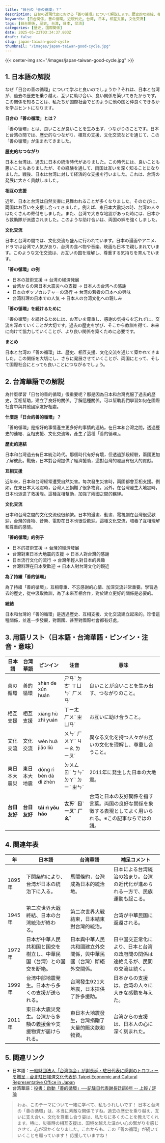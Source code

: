 ```yaml
---
title: "日台の「善の循環」？"
description: 日台の近現代史における「善の循環」について解説します。歴史的な経緯、相互支援、文化交流などを通して、両国の関係を掘り下げます。
keywords: [日台関係, 善の循環, 近現代史, 台湾, 日本, 相互支援, 文化交流]
tags: [日台関係, 歴史, 台湾, 日本, 交流]
categories: [歴史, 国際関係]
date: 2025-05-22T03:34:37.803Z
draft: false
slug: japan-taiwan-good-cycle
thumbnail: "/images/japan-taiwan-good-cycle.jpg"
---
```


{{< center-img src="/images/japan-taiwan-good-cycle.jpg" >}}

## 1. 日本語の解説

なぜ「日台の善の循環」について学ぶと良いのでしょうか？それは、日本と台湾が、過去の歴史を乗り越え、互いに助け合い、良い関係を築いてきたからです。この関係を知ることは、私たちが国際社会でどのように他の国と仲良くできるかを学ぶヒントになります。

**日台の「善の循環」とは？**

「善の循環」とは、良いことが良いことを生み出す、つながりのことです。日本と台湾の間では、歴史的なつながり、相互の支援、文化交流などを通じて、この「善の循環」が生まれてきました。

**歴史的なつながり**

日本と台湾は、過去に日本の統治時代がありました。この時代には、良いことも悪いこともありましたが、その経験を通して、両国は互いを深く知ることになりました。戦後、日本は台湾に対して経済的な支援を行いました。これは、台湾の発展に大きく貢献しました。

**相互の支援**

近年、日本と台湾は自然災害に見舞われることが多くなりました。そのたびに、両国はお互いを支援し合ってきました。例えば、東日本大震災の時、台湾の人々はたくさんの寄付をしました。また、台湾で大きな地震があった時には、日本から救助隊が派遣されました。このような助け合いは、両国の絆を強くしました。

**文化交流**

日本と台湾の間では、文化交流も盛んに行われています。日本の漫画やアニメ、ドラマは台湾で人気があり、台湾の食べ物や音楽、映画も日本で親しまれています。このような文化交流は、お互いの国を理解し、尊重する気持ちを育んでいます。

**「善の循環」の例**

*   日本の技術支援 → 台湾の経済発展
*   台湾からの東日本大震災への支援 → 日本人の台湾への感謝
*   日本のポップカルチャーの流行 → 台湾の若者の日本への興味
*   台湾料理の日本での人気 → 日本人の台湾文化への親しみ

**「善の循環」を続けるために**

「善の循環」を続けるためには、お互いを尊重し、感謝の気持ちを忘れずに、交流を深めていくことが大切です。過去の歴史を学び、そこから教訓を得て、未来に向けて協力していくことが、より良い関係を築くために必要です。

**まとめ**

日本と台湾の「善の循環」は、歴史、相互支援、文化交流を通じて築かれてきました。この関係を大切にし、さらに発展させていくことが、両国にとって、そして国際社会にとっても良いことにつながるでしょう。

## 2. 台湾華語での解説

為什麼學習「日台的善的循環」很重要呢？那是因為日本和台灣克服了過去的歷史，互相幫助，建立了良好的關係。了解這種關係，可以幫助我們學習如何在國際社會中與其他國家友好相處。

**什麼是「日台的善的循環」？**

「善的循環」是指好的事情產生更多好的事情的連結。在日本和台灣之間，透過歷史的連結、互相支援、文化交流等，產生了這種「善的循環」。

**歷史的連結**

日本和台灣過去有日本統治時代。那個時代有好有壞，但透過那段經驗，兩國更加了解彼此。戰後，日本對台灣提供了經濟援助，這對台灣的發展有很大的貢獻。

**互相支援**

近年來，日本和台灣經常遭受自然災害。每次發生災害時，兩國都會互相支援。例如，在東日本大地震時，台灣人民捐贈了很多物資。另外，在台灣發生大地震時，日本也派遣了救援隊。這種互相幫助，加強了兩國之間的羈絆。

**文化交流**

日本和台灣之間的文化交流也很頻繁。日本的漫畫、動畫、電視劇在台灣很受歡迎，台灣的食物、音樂、電影在日本也很受歡迎。這種文化交流，培養了互相理解和尊重的感情。

**「善的循環」的例子**

*   日本的技術支援 → 台灣的經濟發展
*   台灣對東日本大地震的支援 → 日本人對台灣的感謝
*   日本流行文化的流行 → 台灣年輕人對日本的興趣
*   台灣料理在日本受歡迎 → 日本人對台灣文化的親近

**為了持續「善的循環」**

為了持續「善的循環」，互相尊重、不忘感謝的心情、加深交流非常重要。學習過去的歷史，從中汲取教訓，為了未來互相合作，對於建立更好的關係是必要的。

**總結**

日本和台灣的「善的循環」是透過歷史、互相支援、文化交流建立起來的。珍惜這種關係，並進一步發展，對兩國、甚至對國際社會都有好處。

## 3. 用語リスト（日本語・台湾華語・ピンイン・注音・意味）

| 日本語        | 台湾華語     | ピンイン    | 注音     | 意味                                                              |
| ------------- | ----------- | --------- | -------- | ----------------------------------------------------------------- |
| 善の循環      | 善的循環     | shàn de xún huán | ㄕㄢˋ ㄉㄜ˙ ㄒㄩㄣˊ ㄏㄨㄢˊ  | 良いことが良いことを生み出す、つながりのこと。                                                        |
| 相互支援      | 相互支援     | xiāng hù zhī yuán | ㄒㄧㄤ ㄏㄨˋ ㄓ ㄩㄢˊ  | お互いに助け合うこと。                                                            |
| 文化交流      | 文化交流     | wén huà jiāo liú | ㄨㄣˊ ㄏㄨㄚˋ ㄐㄧㄠ ㄌㄧㄡˊ  | 異なる文化を持つ人々がお互いの文化を理解し、尊重し合うこと。                                                    |
| 東日本大震災  | 東日本大地震   | dōng rì běn dà dì zhèn | ㄉㄨㄥ ㄖˋ ㄅㄣˇ ㄉㄚˋ ㄉㄧˋ ㄓㄣˋ   | 2011年に発生した日本の大地震。                                                        |
| **台日友好** | **台日友好** | **tái rì yǒu hǎo** | **ㄊㄞˊ ㄖˋ ㄧㄡˇ ㄏㄠˇ** | 台湾と日本の友好関係を指す言葉。両国の良好な関係を象徴する表現としてよく用いられる。※この記事ならではの語。 |

## 4. 関連年表

| 年        | 日本語                                                              | 台湾華語                                                            | 補足コメント                                                                                                                               |
| --------- | ------------------------------------------------------------------- | ------------------------------------------------------------------- | ------------------------------------------------------------------------------------------------------------------------------------------ |
| 1895年    | 下関条約により、台湾が日本の統治下に入る。                                                         | 馬關條約，台灣成為日本的統治地。                                                              | 日本による台湾統治の始まり。台湾の近代化が進められる一方で、民族運動も起こる。                                                                                                     |
| 1945年    | 第二次世界大戦終結、日本の台湾統治が終わる。                                                            | 第二次世界大戰結束，日本結束對台灣的統治。                                                            | 台湾が中華民国に返還される。                                                                                                               |
| 1972年    | 日本が中華人民共和国と国交を樹立し、中華民国（台湾）との国交を断絶。                                                          | 日本與中華人民共和國建立外交關係，與中華民國（台灣）斷絕外交關係。                                                        | 日中国交正常化により、日本と台湾の政府間の関係は途絶えるが、民間の交流は続く。                                                                                                 |
| 1999年    | 台湾中部地震発生。日本から多くの支援が送られる。                                                               | 台灣發生921大地震，日本提供了許多援助。                                                                 | 日本からの支援は、台湾の人々に大きな感動を与えた。                                                                                                       |
| 2011年    | 東日本大震災発生。台湾から多額の義援金や支援物資が届けられる。                                                             | 東日本大地震發生，台灣捐贈了大量的賑災款和物資。                                                             | 台湾からの支援は、日本人の心に深く刻まれた。                                                                                                         |

## 5. 関連リンク

*   日本語：[一般財団法人「台湾協会」が謝長廷・駐日代表に感謝のトロフィーを贈呈 - 台北駐日経済文化代表処 Taipei Economic and Cultural Representative Office in Japan](https://www.taiwanembassy.org/jp_ja/post/96399.html)
*   台湾華語：[投書：啟動「善的循環」──記駐日代表謝長廷這8年 -- 上報 / 評論](https://www.upmedia.mg/news_info.php?Type=2&SerialNo=206386)

> わぁ、このテーマについて一緒に学べて、私もうれしいです！ 日本と台湾の「善の循環」は、本当に素敵な関係ですね。過去の歴史を乗り越え、互いに支え合い、文化を尊重し合う姿は、私たちに多くのことを教えてくれます。特に、災害時の相互支援は、国境を越えた温かい心の繋がりを感じさせて、心が温かくなりました。これからも、この「善の循環」が続いていくことを願っています！ 応援していますね！
